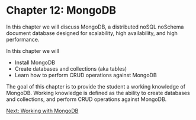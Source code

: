 # Chapter 12: MongoDB

In this chapter we will discuss MongoDB, a	distributed	noSQL	noSchema document	database	designed	for	scalability,	high	availability,	and	high	performance.

In this chapter we will
* Install MongoDB
* Create databases and collections (aka tables)
* Learn how to perform CRUD operations against MongoDB

The goal of this chapter is to provide the student a working knowledge of MongoDB. Working knowledge is defined as the ability to create databases and collections, and perform CRUD operations against MongoDB.

[Next: Working with MongoDB](01-MongoDB.md)
